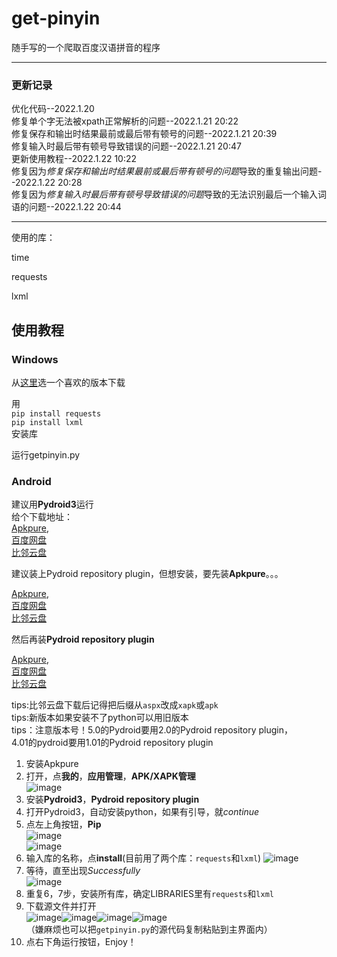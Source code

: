 # get-pinyin
 
随手写的一个爬取百度汉语拼音的程序

___

### 更新记录

优化代码--2022.1.20<br>
修复单个字无法被xpath正常解析的问题--2022.1.21 20:22<br>
修复保存和输出时结果最前或最后带有顿号的问题--2022.1.21 20:39<br>
修复输入时最后带有顿号导致错误的问题--2022.1.21 20:47<br>
更新使用教程--2022.1.22 10:22<br>
修复因为*修复保存和输出时结果最前或最后带有顿号的问题*导致的重复输出问题--2022.1.22 20:28<br>
修复因为*修复输入时最后带有顿号导致错误的问题*导致的无法识别最后一个输入词语的问题--2022.1.22 20:44<br>

___

使用的库：

time

requests

lxml


## 使用教程

### Windows

从[这里](https://www.python.org/downloads/)选一个喜欢的版本下载

用<br>`pip install requests`<br>`pip install lxml`<br>安装库

运行getpinyin.py

### Android

建议用**Pydroid3**运行<br>
给个下载地址：<br>
[Apkpure](https://apkpure.com/cn/pydroid-3-ide-for-python-3/ru.iiec.pydroid3),<br>
[百度网盘](https://pan.baidu.com/s/1vhZ_E2Zg4w_asGu0gVUjAg?pwd=y7tg)<br>
[比邻云盘](https://pan.bilnn.com/s/qLa7T9)

建议装上Pydroid repository plugin，但想安装，要先装**Apkpure**。。。

[Apkpure](https://apkpure.com/cn/apkpure/com.apkpure.aegon),<br>
[百度网盘](https://pan.baidu.com/s/1vhZ_E2Zg4w_asGu0gVUjAg?pwd=y7tg)<br>
[比邻云盘](https://pan.bilnn.com/s/qLa7T9)

然后再装**Pydroid repository plugin**

[Apkpure](https://apkpure.com/cn/pydroid-repository-plugin/ru.iiec.pydroid3.quickinstallrepo),<br>
[百度网盘](https://pan.baidu.com/s/1vhZ_E2Zg4w_asGu0gVUjAg?pwd=y7tg)<br>
[比邻云盘](https://pan.bilnn.com/s/qLa7T9)

tips:比邻云盘下载后记得把后缀从`aspx`改成`xapk`或`apk`<br>
tips:新版本如果安装不了python可以用旧版本<br>
tips：注意版本号！5.0的Pydroid要用2.0的Pydroid repository plugin，<br>
4.01的pydroid要用1.01的Pydroid repository plugin

1. 安装Apkpure
2. 打开，点**我的**，**应用管理**，**APK/XAPK管理**<br>
![image](https://github.com/link-fgfgui/get-pinyin/blob/main/pic/a.jpg)
3. 安装**Pydroid3**，**Pydroid repository plugin**
4. 打开Pydroid3，自动安装python，如果有引导，就*continue*
5. 点左上角按钮，**Pip**<br>
![image](https://github.com/link-fgfgui/get-pinyin/blob/main/pic/b.jpg)<br>
![image](https://github.com/link-fgfgui/get-pinyin/blob/main/pic/c.jpg)
6. 输入库的名称，点**install**(目前用了两个库：`requests`和`lxml`)
![image](https://github.com/link-fgfgui/get-pinyin/blob/main/pic/d.jpg)
7. 等待，直至出现*Successfully*<br>
![image](https://github.com/link-fgfgui/get-pinyin/blob/main/pic/e.jpg)
8. 重复6，7步，安装所有库，确定LIBRARIES里有`requests`和`lxml`
9. 下载源文件并打开<br>![image](https://github.com/link-fgfgui/get-pinyin/blob/main/pic/e.jpg)![image](https://github.com/link-fgfgui/get-pinyin/blob/main/pic/f.jpg)![image](https://github.com/link-fgfgui/get-pinyin/blob/main/pic/g.jpg)![image](https://github.com/link-fgfgui/get-pinyin/blob/main/pic/k.jpg)<br>（嫌麻烦也可以把`getpinyin.py`的源代码复制粘贴到主界面内）
10. 点右下角运行按钮，Enjoy！